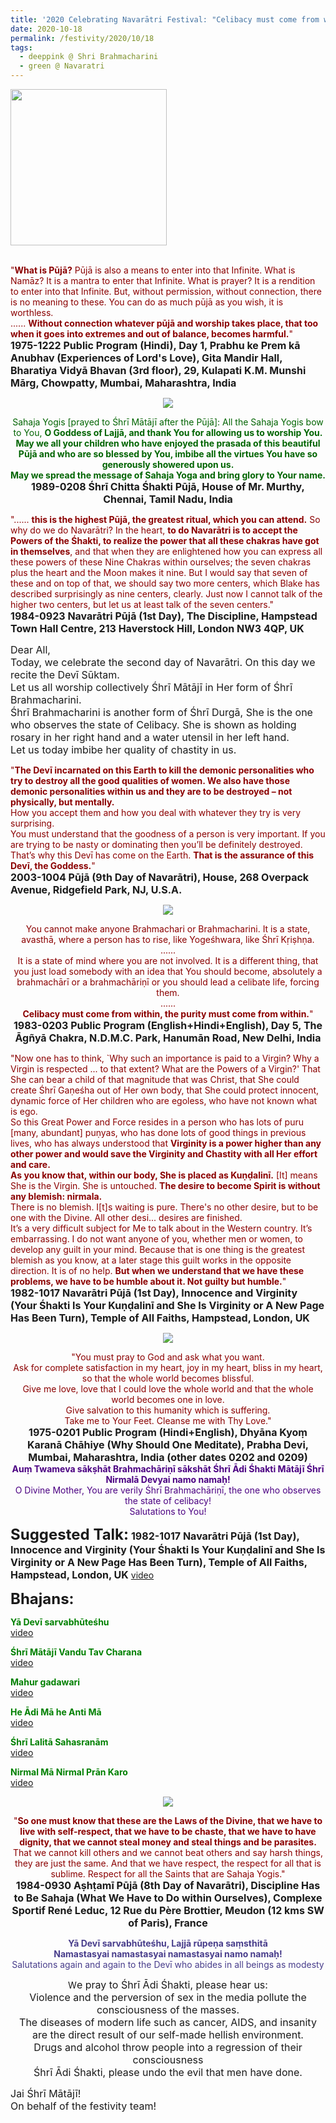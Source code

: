 ```yaml
---
title: '2020 Celebrating Navarātri Festival: "Celibacy must come from within, the purity must come from within" '
date: 2020-10-18
permalink: /festivity/2020/10/18
tags:
  - deeppink @ Shri Brahmacharini
  - green @ Navaratri
---
```


<div style="text-align: left"><img src="/images/image00.png" width="250" /></div><br>

<p>
<font color="DarkRed">"<b>What is Pūjā?</b> Pūjā is also a means to enter into that Infinite. What is Namāz? It is a mantra to enter that Infinite. What is prayer? It is a rendition to enter into that Infinite. But, without permission, without connection, there is no meaning to these. You can do as much pūjā as you wish, it is worthless.<br> 
...... <b>Without connection whatever pūjā and worship takes place, that too when it goes into extremes and out of balance, becomes harmful.</b>"</font><br>
<font size="+0"><b>1975-1222 Public Program (Hindi), Day 1, Prabhu ke Prem kā Anubhav (Experiences of Lord's Love), Gita Mandir Hall, Bharatiya Vidyā Bhavan (3rd floor), 29, Kulapati K.M. Munshi Mārg, Chowpatty, Mumbai, Maharashtra, India</b></font>
</p>

<div style="text-align: center"><img src="https://pub-1e517d8c73a64c9c82977d676b1fff72.r2.dev/image512.png" /></div>

<p style="text-align:center;">
<font color="DarkGreen">Sahaja Yogis [prayed to Śhrī Mātājī after the Pūjā]: All the Sahaja Yogis bow to You, <b>O Goddess
of Lajjā, and thank You for allowing us to worship You.<br>
May we all your children who have enjoyed the prasada of this beautiful Pūjā and who are so blessed by You, 
imbibe all the virtues You have so generously showered upon us.<br> 
May we spread the message of Sahaja Yoga and bring glory to Your name.</b></font><br>
<font size="+0"><b>1989-0208 Śhrī Chitta Śhakti Pūjā, House of Mr. Murthy, Chennai, Tamil Nadu, India</b></font>
</p>

<p>
<font color="DarkRed">"...... <b>this is the highest Pūjā, the greatest ritual, which you can attend.</b> So why do we do Navarātri? In the heart, <b>to do Navarātri is to accept the Powers of the Śhakti, to realize the power that all these chakras have got in themselves</b>, and that when they are enlightened how you can express all these powers of these Nine Chakras within ourselves; the seven chakras plus the heart and the Moon makes it nine. But I would say that seven of these and on top of that, we should say two more centers, which Blake has described surprisingly as nine centers, clearly. Just now I cannot talk of the higher two centers, but let us at least talk of the seven centers."</font><br>
<font size="+0"><b>1984-0923 Navarātri Pūjā (1st Day), The Discipline, Hampstead Town Hall Centre, 213 Haverstock Hill, London NW3 4QP, UK</b></font>
</p>

<p>
<font size="+0">Dear All,<br>
Today, we celebrate the second day of Navarātri. On this day we recite the Devī Sūktam.<br>
Let us all worship collectively Śhrī Mātājī in Her form of Śhrī Brahmacharini.<br>
Śhrī Brahmacharini is another form of Śhrī Durgā, She is the one who observes the state of Celibacy. She is shown as holding rosary in her right hand and a water utensil in her left hand.<br>
Let us today imbibe her quality of chastity in us.</font><br>
</p>

<p>
<font color="DarkRed">"<b>The Devī incarnated on this Earth to kill the demonic personalities who try to destroy all the good qualities of women. We also have those demonic personalities within us and they are to be destroyed – not physically, but mentally.</b><br>
How you accept them and how you deal with whatever they try is very surprising.<br>
You must understand that the goodness of a person is very important. If you are trying to be nasty or dominating then you’ll be definitely destroyed. That’s why this Devī has come on the Earth. <b>That is the assurance of this Devī, the Goddess.</b>"</font><br>
<font size="+0"><b>2003-1004 Pūjā (9th Day of Navarātri), House, 268 Overpack Avenue, Ridgefield Park, NJ, U.S.A.</b></font>
</p>

<div style="text-align: center"><img src="/images/image513.png" /></div>

<p style="text-align:center;">
<font color="DarkRed">You cannot make anyone Brahmachari or Brahmacharini. It is a state, avasthā, where a person has to rise, like Yogeśhwara, like Śhrī Kṛiṣhṇa.<br>
......<br>
It is a state of mind where you are not involved. It is a different thing, that you just load somebody with an idea that You should become, absolutely a brahmachārī or a brahmachāriṇī or you should lead a celibate life, forcing them.<br>
......<br>
<b>Celibacy must come from within, the purity must come from within.</b>"</font><br>
<font size="+0"><b>1983-0203 Public Program (English+Hindi+English), Day 5, The Āgñyā Chakra, N.D.M.C. Park, Hanumān Road, New Delhi, India</b></font>
</p>

<p>
<font color="DarkRed">"Now one has to think, `Why such an importance is paid to a Virgin? Why a Virgin is respected ... to that extent? What are the Powers of a Virgin?' That She can bear a child of that magnitude that was Christ, that She could create Śhrī Gaṇeśha out of Her own body, that She could protect innocent, dynamic force of Her children who are egoless, who have not known what is ego.<br>
So this Great Power and Force resides in a person who has lots of puru [many, abundant] puṇyas, who has done lots of good things in previous lives, who has always understood that <b>Virginity is a power higher than any other power and would save the Virginity and Chastity with all Her effort and care.<br> As you know that, within our body, She is placed as Kuṇḍalinī.</b> [It] means She is the Virgin. She is untouched. <b>The desire to become Spirit is without any blemish: nirmala.</b><br>
There is no blemish. I[t]s waiting is pure. There's no other desire, but to be one with the Divine. All other desi... desires are finished.<br>
It’s a very difficult subject for Me to talk about in the Western country. It’s embarrassing. I do not
want anyone of you, whether men or women, to develop any guilt in your mind. Because that is one thing is the greatest blemish as you know, at a later stage this guilt works in the opposite direction. It is of no help. <b>But when we understand that we have these problems, we have to be humble about it. Not guilty but humble.</b>"</font><br>
<font size="+0"><b>1982-1017 Navarātri Pūjā (1st Day), Innocence and Virginity (Your Śhakti Is Your Kuṇḍalinī and She Is Virginity or A New Page Has Been Turn), Temple of All Faiths, Hampstead, London, UK</b></font>
</p>

<div style="text-align: center"><img src="/images/image514.png" /></div>

<p style=" text-align:center;">
<font color="DarkRed">"You must pray to God and ask what you want.<br>
Ask for complete satisfaction in my heart, joy in my heart, bliss in my heart, so that the whole world becomes blissful.<br>
Give me love, love that I could love the whole world and that the whole world becomes one in love.<br>
Give salvation to this humanity which is suffering.<br>
Take me to Your Feet. Cleanse me with Thy Love."</font><br>
<font size="+0"><b>1975-0201 Public Program (Hindi+English), Dhyāna Kyoṃ Karanā Chāhiye (Why Should One Meditate), Prabha Devi, Mumbai, Maharashtra, India (other dates 0202 and 0209)</b></font><br>
<font color="Indigo"><b>Auṃ Twameva sākṣhāt Brahmachāriṇī sākshāt Śhrī Ādi Śhakti Mātājī Śhrī Nirmalā Devyai namo namaḥ!</b><br>
O Divine Mother, You are verily Śhrī Brahmachāriṇī, the one who observes the state of celibacy!<br>
Salutations to You!</font><br>
</p>

<font size="+2"><b>Suggested Talk:</b></font> 
<font size="+0"><b>1982-1017 Navarātri Pūjā (1st Day), Innocence and Virginity (Your Śhakti Is Your Kuṇḍalinī and She Is Virginity or A New Page Has Been Turn), Temple of All Faiths, Hampstead, London, UK</b></font>
<a href="https://www.youtube.com/watch?v=KwhRUKYdpt4&feature=emb_logo&ab_channel=TeachingsofH.H.ShriMatajiNirmalaDevi"> video</a><br>

<font size="+2"><b>Bhajans:</b></font>

<p>
<font color="green"><b>Yā Devī sarvabhūteśhu</b></font><br>
<a href="https://seven-teams.github.io/Videos_Links.html"> video</a><br>
</p>

<p>
<font color="green"><b>Śhrī Mātājī Vandu Tav Charana</b></font><br>
<a href="https://www.youtube.com/watch?v=gO8ITyclHVE&ab_channel=SahajaYoga">video</a>
</p>

<p>
<font color="green"><b>Mahur gadawari</b></font><br>
<a href="https://www.youtube.com/watch?v=EWoUoau4BOw&ab_channel=SahajayogaCulture">video</a>
</p>
 
<p>
<font color="green"><b>He Ādi Mā he Anti Mā</b></font><br>
<a href="https://www.youtube.com/watch?v=rbi_HSVoF2Q&ab_channel=SahajaYoga">video</a> 
</p>

<p>
<font color="green"><b>Śhrī Lalitā Sahasranām</b></font><br>
<a href="https://www.youtube.com/watch?v=PKNAgirTBr4&ab_channel=PetrasLisauskas">video</a> 
</p>

<p>
<font color="green"><b>Nirmal Mā Nirmal Prān Karo</b></font><br>
<a href="https://www.youtube.com/watch?v=xXa-evjxsE4&ab_channel=SahajaYoga">video</a> 
</p>

<div style="text-align: center"><img src="https://pub-1e517d8c73a64c9c82977d676b1fff72.r2.dev/image515.png" /></div>

<p style="text-align:center;">
<font color="DarkRed">"<b>So one must know that these are the Laws of the Divine, that we have to live with self-respect, that we have to be chaste, that we have to have dignity, that we cannot steal money and steal things and be parasites.</b> That we cannot kill others and we cannot beat others and say harsh things, they are just the same. And that we have respect, the respect for all that is sublime. Respect for all the Saints that are Sahaja Yogis."</font><br>
<font size="+0"><b>1984-0930 Aṣhṭamī Pūjā (8th Day of Navarātri), Discipline Has to Be Sahaja (What We Have to Do within Ourselves), Complexe Sportif René Leduc, 12 Rue du Père Brottier, Meudon (12 kms SW of Paris), France</b></font>
</p>

<p style="color:DarkSlateBlue; text-align:center;">
<b>Yā Devī sarvabhūteśhu, Lajjā rūpeṇa saṃsthitā<br>
Namastasyai namastasyai namastasyai namo namaḥ!</b><br>
Salutations again and again to the Devī who abides in all beings as modesty
</p>

<p style="text-align:center;">
W<font size="+0">e pray to Śhrī Ādi Śhakti, please hear us:<br>
Violence and the perversion of sex in the media pollute the consciousness of the masses.<br>
The diseases of modern life such as cancer, AIDS, and insanity are the direct result of our self-made hellish environment.<br>
Drugs and alcohol throw people into a regression of their consciousness<br>
Śhrī Ādi Śhakti, please undo the evil that men have done.</font><br>
</p>

<p>
<font size="+0">Jai Śhrī Mātājī!<br>
On behalf of the festivity team!</font>
</p>